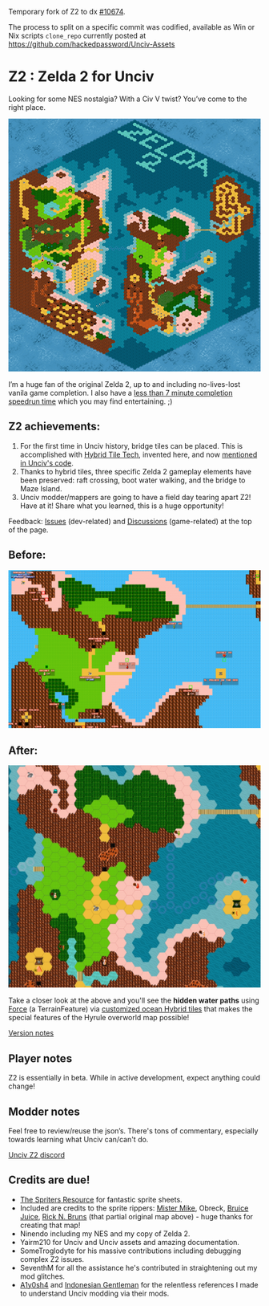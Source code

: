 Temporary fork of Z2 to dx [#10674](https://github.com/yairm210/Unciv/issues/10674). 

The process to split on a specific commit was codified, available as Win or Nix scripts `clone_repo` currently posted at https://github.com/hackedpassword/Unciv-Assets


# Z2 : Zelda 2 for Unciv

Looking for some NES nostalgia? With a Civ V twist? You’ve come to the right place.

![](https://raw.githubusercontent.com/hackedpassword/Z2/main/preview.png)

I’m a huge fan of the original Zelda 2, up to and including no-lives-lost vanila game completion. I also have a [less than 7 minute completion speedrun time](https://youtu.be/uHrhG_AkObw) which you may find entertaining. ;) 

## Z2 achievements:

1. For the first time in Unciv history, bridge tiles can be placed. This is accomplished with [Hybrid Tile Tech](HybridTileTech.md), invented here, and now [mentioned in Unciv's code](https://github.com/yairm210/Unciv/blob/11108112b513da41fe80875c01332650455f1196/core/src/com/unciv/models/ruleset/validation/RulesetValidator.kt#L352).
2. Thanks to hybrid tiles, three specific Zelda 2 gameplay elements have been preserved: raft crossing, boot water walking, and the bridge to Maze Island.
3. Unciv modder/mappers are going to have a field day tearing apart Z2! Have at it! Share what you learned, this is a huge opportunity!

Feedback: [Issues](https://github.com/hackedpassword/Z2/issues) (dev-related) and [Discussions](https://github.com/hackedpassword/Z2/discussions) (game-related) at the top of the page.

## Before:

![](https://raw.githubusercontent.com/hackedpassword/Unciv-Assets/main/Images/Z2/Z2_before.png)

## After:
![](https://raw.githubusercontent.com/hackedpassword/Unciv-Assets/main/Images/Z2/Screenshot_20231006_182203.jpg)

Take a closer look at the above and you'll see the **hidden water paths** using [Force](https://github.com/hackedpassword/Z2/blob/a28fc4ceebfa023fb7481dfcedd35cacc9fe58d3/jsons/Terrains.json#L282) (a TerrainFeature) via [customized ocean Hybrid tiles](https://github.com/hackedpassword/Z2/blob/a28fc4ceebfa023fb7481dfcedd35cacc9fe58d3/jsons/Terrains.json#L791) that makes the special features of the Hyrule overworld map possible! 

[Version notes](https://github.com/hackedpassword/Z2/version_notes.md)

## Player notes 

Z2 is essentially in beta. While in active development, expect anything could change! 

## Modder notes

Feel free to review/reuse the json’s. There's tons of commentary, especially towards learning what Unciv can/can't do. 

[Unciv Z2 discord](https://discord.com/channels/586194543280390151/1138883296835682324)


## Credits are due!

- [The Spriters Resource]( https://www.spriters-resource.com/) for fantastic sprite sheets.
- Included are credits to the sprite rippers: [Mister Mike](https://www.spriters-resource.com/submitter/MisterMike/), Obreck, [Bruice Juice](https://retrogamezone.co.uk/zelda2.htm), [Rick N. Bruns](https://www.pinterest.com/snesmaster/) (that partial original map above) - huge thanks for creating that map!
- Ninendo including my NES and my copy of Zelda 2.
- Yairm210 for Unciv and Unciv assets and amazing documentation.
- SomeTroglodyte for his massive contributions including debugging complex Z2 issues.
- SeventhM for all the assistance he's contributed in straightening out my mod glitches. 
- [A1y0sh4](https://github.com/A1y0sh4/The-Great-Unciv-Rework) and [Indonesian Gentleman](https://github.com/carriontrooper/Alpha-Frontier) for the relentless references I made to understand Unciv modding via their mods.
